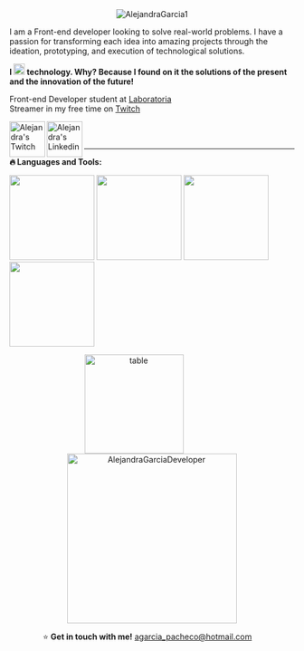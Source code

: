 <div align="center">
<img src="https://media.giphy.com/media/C2rjK7PpuOcwHgF5bF/giphy.gif" alt="AlejandraGarcia1" background-size="contain"/>
</div>

I am a Front-end developer looking to solve real-world problems. I have a passion for transforming each idea into amazing projects through the ideation, prototyping, and execution of technological solutions.

**I <img src="https://media.giphy.com/media/ZZl8YQoegqI1gopPiI/giphy.gif" alt="heart" width="20"/> technology. Why? Because I found on it the solutions of the present and the innovation of the future!** 

Front-end Developer student at [Laboratoria](https://www.laboratoria.la/)  
Streamer in my free time on [Twitch](https://www.twitch.tv/sccrapycocoo/about)

<a href="https://www.twitch.tv/sccrapycocoo/about">
  <img align="left" alt="Alejandra's Twitch" width="63px" src="https://media.giphy.com/media/FfOmcVNUuRZX7nZBXb/giphy.gif" />
</a>
<a href="https://www.linkedin.com/in/alejandra-garc%C3%ADa-423b35185/">
  <img align="left" alt="Alejandra's Linkedin" width="63px" src="https://media.giphy.com/media/C7wwCJQvKZdULUZgHf/giphy.gif" />
</a> 

<br>
<br>
<hr>

**:fire: Languages and Tools:** 

<img height="150" src="https://media.giphy.com/media/1BFZDQZwoRYTCUEw8J/giphy.gif" /> <img height="150" src="https://media.giphy.com/media/VHcR0puDkX0S9jBnsF/giphy.gif" /> <img height="150" src="https://media.giphy.com/media/kleIcOhUhm5gBxfoBe/giphy.gif" /> <img height="150" src="https://media.giphy.com/media/d7HZECrzvTSO0U4ESB/giphy.gif" /> 

<p align="center">
<img height=175 align="center" src="https://github-readme-stats.vercel.app/api?username=alejandragarcia1&show_icons=true&theme=dracula" alt="table" /> &nbsp;&nbsp;&nbsp;&nbsp;&nbsp;&nbsp;&nbsp;&nbsp;&nbsp;&nbsp;&nbsp;&nbsp;&nbsp;&nbsp;&nbsp; <img height=300 align="center" src="https://media.giphy.com/media/NgurY1o4z080Jfoyzw/giphy.gif" alt="AlejandraGarciaDeveloper" background-size="contain" />
</p>

&nbsp;&nbsp;&nbsp;&nbsp;&nbsp;&nbsp;&nbsp;&nbsp;&nbsp;&nbsp;&nbsp;&nbsp;&nbsp;&nbsp; ⭐ **Get in touch with me!** agarcia_pacheco@hotmail.com
